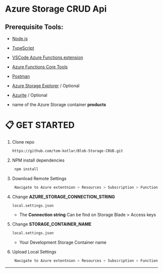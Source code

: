 # Azure Storage CRUD Api


##  Prerequisite Tools:

- [Node.js](https://nodejs.org/en/download/)
- [TypeScript](https://www.typescriptlang.org/download)
- [VSCode Azure Functions extension](https://github.com/Microsoft/vscode-azurefunctions)
- [Azure Functions Core Tools](https://github.com/Azure/azure-functions-core-tools)
- [Postman](https://www.postman.com/)
- [Azure Storage Explorer](https://azure.microsoft.com/en-us/features/storage-explorer/) / Optional
- [Azurite](https://docs.microsoft.com/en-us/azure/storage/common/storage-use-azurite) / Optional


 - name of the Azure Storage container **products**


# :clipboard:  GET STARTED

1. Clone repo
    ```sh
    https://github.com/tom-kotlar/Blob-Storage-CRUD.git
   ```
1. NPM install dependencies

   ```sh
    npm install
   ```
1. Download Remote Settings
   ```sh
    Navigate to Azure extentnion > Resources > Subscription > Function App > Choose the Function App > Right Click on Application Settings
   ```

1. Change **AZURE_STORAGE_CONNECTION_STRING**

    ```bash
    local.settings.json
    ```
    - The **Connection string** Can be find on Storage Blade >  Access keys

1. Change **STORAGE_CONTAINER_NAME**
    ```bash
    local.settings.json
    ```
    - Your Development Storage Container name 

1. Upload Local Settings

   ```sh
    Navigate to Azure extentnion > Resources > Subscription > Function App > Choose the Function App > Right Click on Application Settings
   ```


---